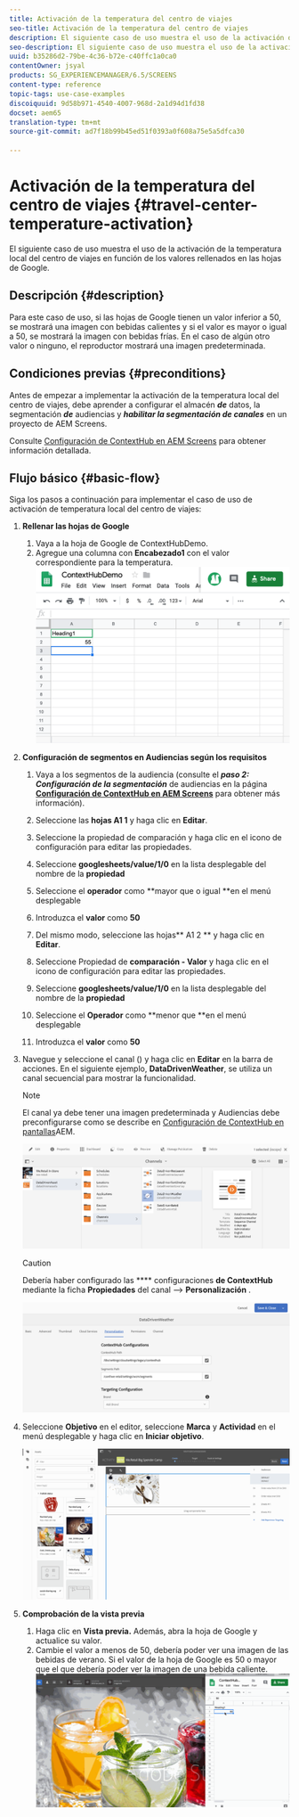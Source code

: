 ```yaml
---
title: Activación de la temperatura del centro de viajes
seo-title: Activación de la temperatura del centro de viajes
description: El siguiente caso de uso muestra el uso de la activación de la temperatura local del centro de viajes en función de los valores rellenados en las hojas de Google.
seo-description: El siguiente caso de uso muestra el uso de la activación de la temperatura local del centro de viajes en función de los valores rellenados en las hojas de Google.
uuid: b35286d2-79be-4c36-b72e-c40ffc1a0ca0
contentOwner: jsyal
products: SG_EXPERIENCEMANAGER/6.5/SCREENS
content-type: reference
topic-tags: use-case-examples
discoiquuid: 9d58b971-4540-4007-968d-2a1d94d1fd38
docset: aem65
translation-type: tm+mt
source-git-commit: ad7f18b99b45ed51f0393a0f608a75e5a5dfca30

---
```



# Activación de la temperatura del centro de viajes {#travel-center-temperature-activation}

El siguiente caso de uso muestra el uso de la activación de la temperatura local del centro de viajes en función de los valores rellenados en las hojas de Google.

## Descripción {#description}

Para este caso de uso, si las hojas de Google tienen un valor inferior a 50, se mostrará una imagen con bebidas calientes y si el valor es mayor o igual a 50, se mostrará la imagen con bebidas frías. En el caso de algún otro valor o ninguno, el reproductor mostrará una imagen predeterminada.

## Condiciones previas {#preconditions}

Antes de empezar a implementar la activación de la temperatura local del centro de viajes, debe aprender a configurar el almacén ***de*** datos, la segmentación ***de*** audiencias y ***habilitar la segmentación de canales*** en un proyecto de AEM Screens.

Consulte [Configuración de ContextHub en AEM Screens](configuring-context-hub.md) para obtener información detallada.

## Flujo básico {#basic-flow}

Siga los pasos a continuación para implementar el caso de uso de activación de temperatura local del centro de viajes:

1. **Rellenar las hojas de Google**

   1. Vaya a la hoja de Google de ContextHubDemo.
   1. Agregue una columna con **Encabezado1** con el valor correspondiente para la temperatura.
   ![screen_shot_2019-05-08at112911am](assets/screen_shot_2019-05-08at112911am.png)

1. **Configuración de segmentos en Audiencias según los requisitos**

   1. Vaya a los segmentos de la audiencia (consulte el ***paso 2: Configuración de la segmentación*** de audiencias en la página **[Configuración de ContextHub en AEM Screens](configuring-context-hub.md)** para obtener más información).

   1. Seleccione las **hojas A1 1** y haga clic en **Editar**.

   1. Seleccione la propiedad de comparación y haga clic en el icono de configuración para editar las propiedades.
   1. Seleccione **googlesheets/value/1/0** en la lista desplegable del nombre de la **propiedad**

   1. Seleccione el **operador** como **mayor que o igual **en el menú desplegable

   1. Introduzca el **valor** como **50**

   1. Del mismo modo, seleccione las hojas** A1 2 ** y haga clic en **Editar**.

   1. Seleccione Propiedad de **comparación - Valor** y haga clic en el icono de configuración para editar las propiedades.
   1. Seleccione **googlesheets/value/1/0** en la lista desplegable del nombre de la **propiedad**

   1. Seleccione el **Operador** como **menor que **en el menú desplegable

   1. Introduzca el **valor** como **50**

1. Navegue y seleccione el canal () y haga clic en **Editar** en la barra de acciones. En el siguiente ejemplo, **DataDrivenWeather**, se utiliza un canal secuencial para mostrar la funcionalidad.

   >[!NOTE]
   >
   >El canal ya debe tener una imagen predeterminada y Audiencias debe preconfigurarse como se describe en [Configuración de ContextHub en pantallas](configuring-context-hub.md)AEM.

   ![screen_shot_2019-05-08at113022am](assets/screen_shot_2019-05-08at113022am.png)

   >[!CAUTION]
   >
   >Debería haber configurado las **** configuraciones **de ContextHub** mediante la ficha **Propiedades** del canal —&gt; **Personalización** .

   ![screen_shot_2019-05-08at114106am](assets/screen_shot_2019-05-08at114106am.png)

1. Seleccione **Objetivo** en el editor, seleccione **Marca** y **Actividad** en el menú desplegable y haga clic en **Iniciar objetivo**.

   ![new_activity3](assets/new_activity3.gif)

1. **Comprobación de la vista previa**

   1. Haga clic en **Vista previa.** Además, abra la hoja de Google y actualice su valor.
   1. Cambie el valor a menos de 50, debería poder ver una imagen de las bebidas de verano. Si el valor de la hoja de Google es 50 o mayor que el que debería poder ver la imagen de una bebida caliente.
   ![result3](assets/result3.gif)


